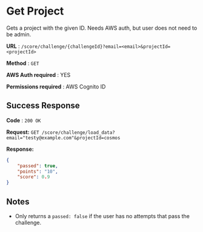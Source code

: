 # Get Project

Gets a project with the given ID. Needs AWS auth, but user does not need to be admin.

**URL** : `/score/challenge/{challengeId}?email=<email>&projectId=<projectId>`

**Method** : `GET`

**AWS Auth required** : YES

**Permissions required** : AWS Cognito ID

## Success Response

**Code** : `200 OK`

**Request:** `GET /score/challenge/load_data?email="testy@example.com"&projectId=cosmos`

**Response:**

```json
{
    "passed": true,
    "points": "10",
    "score": 0.9
}
```

## Notes

* Only returns a `passed: false` if the user has no attempts that pass the challenge.